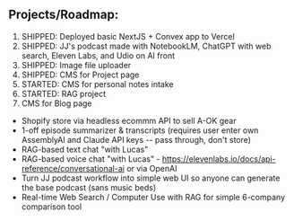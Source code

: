 ## Projects/Roadmap:

1. SHIPPED: Deployed basic NextJS + Convex app to Vercel
2. SHIPPED: JJ's podcast made with NotebookLM, ChatGPT with web search, Eleven Labs, and Udio on AI front
3. SHIPPED: Image file uploader
4. SHIPPED: CMS for Project page
5. STARTED: CMS for personal notes intake
6. STARTED: RAG project
7. CMS for Blog page

- Shopify store via headless ecommm API to sell A-OK gear
- 1-off episode summarizer & transcripts (requires user enter own AssemblyAI and Claude API keys -- pass through, don't store)
- RAG-based text chat "with Lucas"
- RAG-based voice chat "with Lucas" - https://elevenlabs.io/docs/api-reference/conversational-ai or via OpenAI
- Turn JJ podcast workflow into simple web UI so anyone can generate the base podcast (sans music beds)
- Real-time Web Search / Computer Use with RAG for simple 6-company comparison tool
